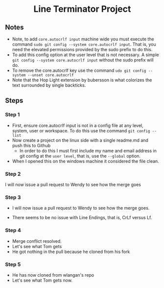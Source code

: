 <h1 align="center">Line Terminator Project</h1>

## Notes

- Note, to add `core.autocrlf input` machine wide you must execute the command `sudo git config --system core.autocrlf input`. That is, you need the elevated permissions provided by the sudo prefix to do this.
- To add this config option at the user level that is not necessary. A simple `git config --system core.autocrlf input` without the sudo prefix will do.
- To remove the core.autocrlf key use the command `udo git config --system --unset core.autocrlf`
- Note that the Hop Light extension by bubersson is what colorizes the text surrounded by single backticks.

## Steps

### Step 1

- First, ensure core.autocrlf input is not in a config file at any level, system, user or workspace. To do this use the command `git config --list`
- Now create a project on the linux side with a single readme.md and push this to Github
  - In order to do this I must first include my name and email address in git config at the `user level`, that is, use the `--global` option.
- When I opened this on the windows machine it considered the file clean.

### Step 2

I will now issue a pull request to Wendy to see how the merge goes

### Step 3

- I will now issue a pull request to Wendy to see how the merge goes.

- There seems to be no issue with Line Endings, that is, CrLf versus Lf.

### Step 4

- Merge conflict resolved.
- Let's see what Tom gets
- He got nothing in the pull because he cloned from his fork

### Step 5

- He has now cloned from wlangan's repo
- Let's see what Tom gets now.
